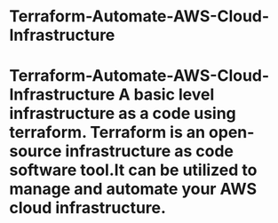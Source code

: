 # Terraform-Automate-AWS-Cloud-Infrastructure
 # Terraform-Automate-AWS-Cloud-Infrastructure A basic level infrastructure as a code using terraform.   Terraform is an open-source infrastructure as code software tool.It can be utilized to manage and automate your AWS cloud infrastructure.

